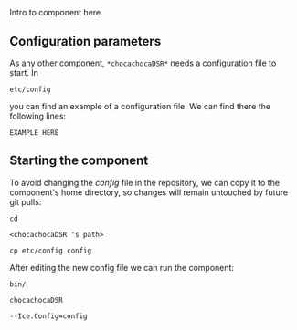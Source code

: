 ```
```
#
``` chocachocaDSR
```
Intro to component here


## Configuration parameters
As any other component,
``` *chocachocaDSR* ```
needs a configuration file to start. In

    etc/config

you can find an example of a configuration file. We can find there the following lines:

    EXAMPLE HERE


## Starting the component
To avoid changing the *config* file in the repository, we can copy it to the component's home directory, so changes will remain untouched by future git pulls:

    cd

``` <chocachocaDSR 's path> ```

    cp etc/config config

After editing the new config file we can run the component:

    bin/

```chocachocaDSR ```

    --Ice.Config=config
